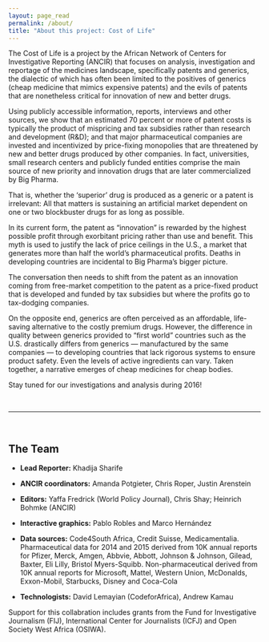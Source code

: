 ```yaml
---
layout: page_read
permalink: /about/
title: "About this project: Cost of Life"
---
```


The Cost of Life is a project by the African Network of Centers for Investigative Reporting (ANCIR) that focuses on analysis, investigation and reportage of the medicines landscape, specifically patents and generics, the dialectic of which has often been limited to the positives of generics (cheap medicine that mimics expensive patents) and the evils of patents that are nonetheless critical for innovation of new and better drugs.

Using publicly accessible information, reports, interviews and other sources, we show that an estimated 70 percent or more of patent costs is typically the product of mispricing and tax subsidies rather than research and development (R&D); and that major pharmaceutical companies are invested and incentivized by price-fixing monopolies that are threatened by new and better drugs produced by other companies. In fact, universities, small research centers and publicly funded entities comprise the main source of new priority and innovation drugs that are later commercialized by Big Pharma.

That is, whether the ‘superior’ drug is produced as a generic or a patent is irrelevant: All that matters is sustaining an artificial market dependent on one or two blockbuster drugs for as long as possible.

In its current form, the patent as “innovation” is rewarded by the highest possible profit through exorbitant pricing rather than use and benefit. This myth is used to justify the lack of price ceilings in the U.S., a market that generates more than half the world’s pharmaceutical profits. Deaths in developing countries are incidental to Big Pharma’s bigger picture.

The conversation then needs to shift from the patent as an innovation coming from free-market competition to the patent as a price-fixed product that is developed and funded by tax subsidies but where the profits go to tax-dodging companies.


On the opposite end, generics are often perceived as an affordable, life-saving alternative to the costly premium drugs. However, the difference in quality between generics provided to “first world” countries such as the U.S. drastically differs from generics — manufactured by the same companies — to developing countries that lack rigorous systems to ensure product safety. Even the levels of active ingredients can vary. Taken together, a narrative emerges of cheap medicines for cheap bodies.


Stay tuned for our investigations and analysis during 2016!

<br/>

*******

<br/>
      
<a name="team"></a>The Team
-------

- **Lead Reporter:**  Khadija Sharife

- **ANCIR coordinators:**  Amanda Potgieter, Chris Roper, Justin Arenstein

- **Editors:**  Yaffa Fredrick (World Policy Journal), Chris Shay; Heinrich Bohmke (ANCIR)

- **Interactive graphics:**  Pablo Robles and Marco Hernández

- **Data sources:**  Code4South Africa, Credit Suisse, Medicamentalia. Pharmaceutical data for 2014 and 2015 derived from 10K annual reports for Pfizer, Merck, Amgen, Abbvie, Abbott, Johnson & Johnson, Gilead, Baxter, Eli Lilly, Bristol Myers-Squibb. Non-pharmaceutical derived from 10K annual reports for Microsoft, Mattel, Western Union, McDonalds, Exxon-Mobil, Starbucks, Disney and Coca-Cola

- **Technologists:**  David Lemayian (CodeforAfrica), Andrew Kamau

Support for this collabration includes grants from the Fund for Investigative Journalism (FIJ), International Center for Journalists (ICFJ) and Open Society West Africa (OSIWA).
